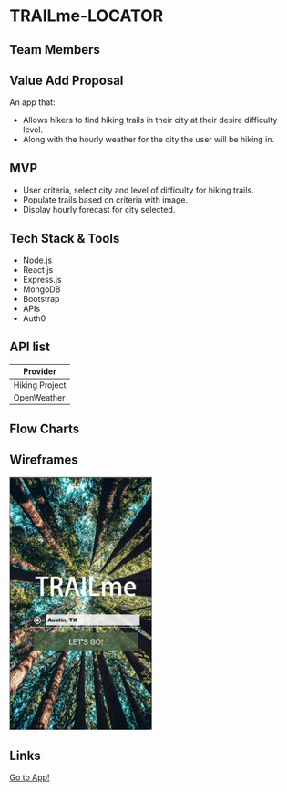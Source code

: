 # TRAILme-LOCATOR

## Team Members

## Value Add Proposal

An app that:

- Allows hikers to find hiking trails in their city at their desire difficulty level.
- Along with the hourly weather for the city the user will be hiking in.

## MVP

- User criteria, select city and level of difficulty for hiking trails.
- Populate trails based on criteria with image.
- Display hourly forecast for city selected.

## Tech Stack & Tools

- Node.js
- React js
- Express.js
- MongoDB 
- Bootstrap
- APIs
- Auth0

## API list

| Provider       |
| -------------- |
| Hiking Project |
| OpenWeather    |

## Flow Charts



## Wireframes
<img src="homepagePrototype.png" width="250" />



## Links
[Go to App!](https://group-3-project-1.github.io/Trailme-Locator/)

